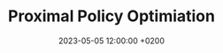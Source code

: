 ---
title: Proximal Policy Optimiation
date: 2023-05-05 12:00:00 +0200
categories: [Machine Learning, AI]
tags: [ml,ai,rl]     # TAG names should always be lowercase
---